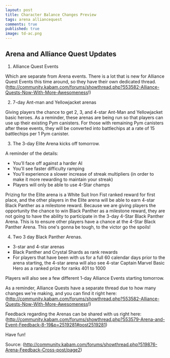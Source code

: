 ```yaml
---
layout: post
title: Character Balance Changes Preview
tags: arena alliancequest
comments: true
published: true
image: td-ac.png
---
```


## Arena and Alliance Quest Updates

1. Alliance Quest Events

Which are separate from Arena events. There is a lot that is new for Alliance Quest Events this time around, so they have their own dedicated thread. (http://community.kabam.com/forums/showthread.php?553582-Alliance-Quests-Now-With-More-Awesomeness!)
 
2. 7-day Ant-man and Yellowjacket arenas 

Giving players the chance to get 2, 3, and 4-star Ant-Man and Yellowjacket basic heroes. As a reminder, these arenas are being run so that players can use up their existing Pym canisters.
For those with remaining Pym canisters after these events, they will be converted into battlechips at a rate of 15 battlechips per 1 Pym canister. 
 
3. The 3-day Elite Arena kicks off tomorrow. 

A reminder of the details:

- You’ll face off against a harder AI
- You’ll see faster difficulty ramping
- You’ll experience a slower increase of streak multipliers (in order to make it more rewarding to maintain your streak)
- Players will only be able to use 4-Star champs
 
Prizing for the Elite arena is a White Suit Iron Fist ranked reward for first place, and the other players in the Elite arena will be able to earn 4-star Black Panther as a milestone reward. Because we are giving players the opportunity the chance to win Black Panther as a milestone reward, they are not going to have the ability to participate in the 3-day 4-Star Black Panther Arena. This is to ensure other players have a chance at the 4-Star Black Panther Arena.
This one's gonna be tough, to the victor go the spoils! 
 
4.  Two 3 day Black Panther Arenas.

- 3-star and 4-star arenas
- Black Panther and Crystal Shards as rank rewards
- For players that have been with us for a full 60 calendar days prior to the arena starting, the 4-star arena will also see 4-star Captain Marvel Basic Hero as a ranked prize for ranks 401 to 1000

Players will also see a few different 1-day Alliance Events starting tomorrow. 
 
As a reminder, Alliance Quests have a separate thread due to how many changes we're making, and you can find it right here: (http://community.kabam.com/forums/showthread.php?553582-Alliance-Quests-Now-With-More-Awesomeness!)
 
Feedback regarding the Arenas can be shared with us right here: (http://community.kabam.com/forums/showthread.php?553579-Arena-and-Event-Feedback-8-19&p=2519281#post2519281)

Have fun!

Source: (http://community.kabam.com/forums/showthread.php?519876-Arena-Feedback-Cross-post/page2)
